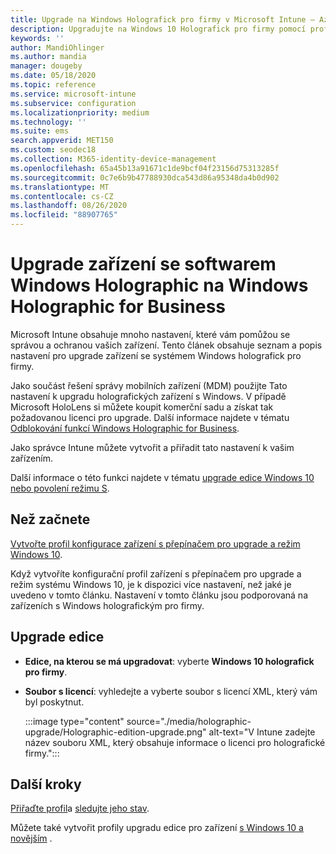 ```yaml
---
title: Upgrade na Windows Holografick pro firmy v Microsoft Intune – Azure | Microsoft Docs
description: Upgradujte na Windows 10 Holografick pro firmy pomocí profilu konfigurace zařízení v Microsoft Intune.
keywords: ''
author: MandiOhlinger
ms.author: mandia
manager: dougeby
ms.date: 05/18/2020
ms.topic: reference
ms.service: microsoft-intune
ms.subservice: configuration
ms.localizationpriority: medium
ms.technology: ''
ms.suite: ems
search.appverid: MET150
ms.custom: seodec18
ms.collection: M365-identity-device-management
ms.openlocfilehash: 65a45b13a91671c1de9bcf04f23156d75313285f
ms.sourcegitcommit: 0c7e6b9b47788930dca543d86a95348da4b0d902
ms.translationtype: MT
ms.contentlocale: cs-CZ
ms.lasthandoff: 08/26/2020
ms.locfileid: "88907765"
---
```

# <a name="upgrade-devices-running-windows-holographic-to-windows-holographic-for-business"></a>Upgrade zařízení se softwarem Windows Holographic na Windows Holographic for Business

Microsoft Intune obsahuje mnoho nastavení, které vám pomůžou se správou a ochranou vašich zařízení. Tento článek obsahuje seznam a popis nastavení pro upgrade zařízení se systémem Windows holografick pro firmy.

Jako součást řešení správy mobilních zařízení (MDM) použijte Tato nastavení k upgradu holografických zařízení s Windows. V případě Microsoft HoloLens si můžete koupit komerční sadu a získat tak požadovanou licenci pro upgrade. Další informace najdete v tématu [Odblokování funkcí Windows Holographic for Business](/hololens/hololens1-upgrade-enterprise).

Jako správce Intune můžete vytvořit a přiřadit tato nastavení k vašim zařízením.

Další informace o této funkci najdete v tématu [upgrade edice Windows 10 nebo povolení režimu S](edition-upgrade-configure-windows-10.md).

## <a name="before-you-begin"></a>Než začnete

[Vytvořte profil konfigurace zařízení s přepínačem pro upgrade a režim Windows 10](edition-upgrade-configure-windows-10.md#create-the-profile).

Když vytvoříte konfigurační profil zařízení s přepínačem pro upgrade a režim systému Windows 10, je k dispozici více nastavení, než jaké je uvedeno v tomto článku. Nastavení v tomto článku jsou podporovaná na zařízeních s Windows holografickým pro firmy.

## <a name="edition-upgrade"></a>Upgrade edice

- **Edice, na kterou se má upgradovat**: vyberte **Windows 10 holografick pro firmy**.
- **Soubor s licencí**: vyhledejte a vyberte soubor s licencí XML, který vám byl poskytnut.

  :::image type="content" source="./media/holographic-upgrade/Holographic-edition-upgrade.png" alt-text="V Intune zadejte název souboru XML, který obsahuje informace o licenci pro holografické firmy.":::

## <a name="next-steps"></a>Další kroky

[Přiřaďte profil](device-profile-assign.md)a [sledujte jeho stav](device-profile-monitor.md).

Můžete také vytvořit profily upgradu edice pro zařízení [s Windows 10 a novějším](edition-upgrade-windows-settings.md) .
